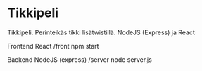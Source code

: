 # Tikkipeli
Tikkipeli. Perinteikäs tikki lisätwistillä. NodeJS (Express) ja React

Frontend React
/front npm start

Backend NodeJS (express)
/server node server.js


